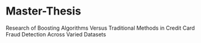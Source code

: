 # Master-Thesis
Research of Boosting Algorithms Versus Traditional Methods in Credit Card Fraud Detection Across Varied Datasets
